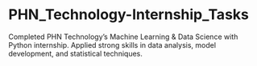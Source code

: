 # PHN_Technology-Internship_Tasks
Completed PHN Technology’s Machine Learning &amp; Data Science with Python internship. Applied strong skills in data analysis, model development, and statistical techniques.
